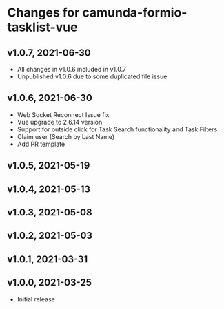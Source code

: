 # Changes for camunda-formio-tasklist-vue

## v1.0.7, 2021-06-30

- All changes in v1.0.6 included in v1.0.7
- Unpublished  v1.0.6 due to some duplicated  file issue

## v1.0.6, 2021-06-30

- Web Socket Reconnect Issue fix
- Vue upgrade to 2.6.14 version
- Support for outside click for Task Search functionality and Task Filters
- Claim user (Search by Last Name)
- Add PR template

## v1.0.5, 2021-05-19

## v1.0.4, 2021-05-13

## v1.0.3, 2021-05-08

## v1.0.2, 2021-05-03

## v1.0.1, 2021-03-31


## v1.0.0, 2021-03-25

- Initial release